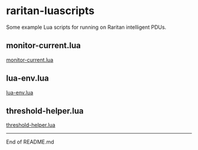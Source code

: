 # raritan-luascripts

Some example Lua scripts for running on Raritan intelligent PDUs.

## monitor-current.lua

[monitor-current.lua](https://github.com/andycranston/raritan-luascripts/blob/master/README-monitor-current.md)


## lua-env.lua

[lua-env.lua](https://github.com/andycranston/raritan-luascripts/blob/master/README-lua-env.md)

## threshold-helper.lua

[threshold-helper.lua](https://github.com/andycranston/raritan-luascripts/blob/master/README-threshold-helper.md)

----------------------------------------------------

End of README.md
